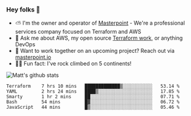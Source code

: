 

### Hey folks 👋

- ⛅️ I'm the owner and operator of [Masterpoint](https://masterpoint.io) - We're a professional services company focused on Terraform and AWS
- 💬 Ask me about AWS, my open source [Terraform work](https://github.com/masterpointio?q=terraform&type=&language=hcl), or anything DevOps
- 🔨 Want to work together on an upcoming project? Reach out via [masterpoint.io](https://masterpoint.io)
- 🧗‍♂️ Fun fact: I've rock climbed on 5 continents! 


![Matt's github stats](https://github-readme-stats.vercel.app/api?username=Gowiem&count_private=true&theme=cobalt&show_icons=true)

<!--START_SECTION:waka-->
```text
Terraform    7 hrs 10 mins   █████████████▒░░░░░░░░░░░   53.14 % 
YAML         2 hrs 24 mins   ████▒░░░░░░░░░░░░░░░░░░░░   17.85 % 
Smarty       1 hr 2 mins     ██░░░░░░░░░░░░░░░░░░░░░░░   07.71 % 
Bash         54 mins         █▓░░░░░░░░░░░░░░░░░░░░░░░   06.72 % 
JavaScript   44 mins         █▒░░░░░░░░░░░░░░░░░░░░░░░   05.46 % 
```
<!--END_SECTION:waka-->

